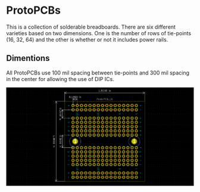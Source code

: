 # ProtoPCBs

This is a collection of solderable breadboards. There are six different varieties based on two dimensions. One is the number of rows of tie-points (16, 32, 64) and the other is whether or not it includes power rails. 

## Dimentions

All ProtoPCBs use 100 mil spacing between tie-points and 300 mil spacing in the center for allowing the use of DIP ICs. 

![Dimensions for ProtoPCB_16](https://github.com/ksoviero/ProtoPCBs/raw/master/Dimensions.png)
